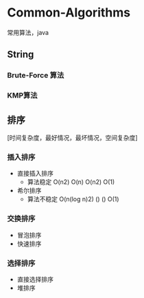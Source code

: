 # Common-Algorithms
常用算法，java
## String
### Brute-Force 算法
### KMP算法


## 排序
[时间复杂度，最好情况，最坏情况，空间复杂度]
### 插入排序
 
- 直接插入排序
    - 算法稳定 O(n2) O(n) O(n2) O(1)
- 希尔排序  
    - 算法不稳定 O(n(log n)2) () () O(1) 
### 交换排序
- 冒泡排序
- 快速排序

### 选择排序
- 直接选择排序
- 堆排序